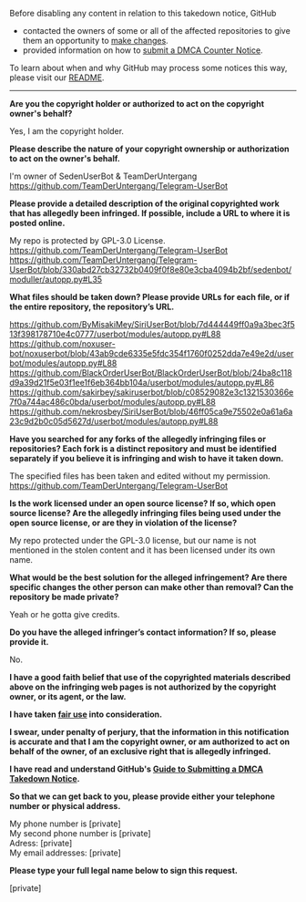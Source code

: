 Before disabling any content in relation to this takedown notice, GitHub
- contacted the owners of some or all of the affected repositories to give them an opportunity to [make changes](https://docs.github.com/en/github/site-policy/dmca-takedown-policy#a-how-does-this-actually-work).
- provided information on how to [submit a DMCA Counter Notice](https://docs.github.com/en/articles/guide-to-submitting-a-dmca-counter-notice).

To learn about when and why GitHub may process some notices this way, please visit our [README](https://github.com/github/dmca/blob/master/README.md).

---

**Are you the copyright holder or authorized to act on the copyright owner's behalf?**

Yes, I am the copyright holder.

**Please describe the nature of your copyright ownership or authorization to act on the owner's behalf.**

I'm owner of SedenUserBot & TeamDerUntergang  
https://github.com/TeamDerUntergang/Telegram-UserBot

**Please provide a detailed description of the original copyrighted work that has allegedly been infringed. If possible, include a URL to where it is posted online.**

My repo is protected by GPL-3.0 License.  
https://github.com/TeamDerUntergang/Telegram-UserBot  
https://github.com/TeamDerUntergang/Telegram-UserBot/blob/330abd27cb32732b0409f0f8e80e3cba4094b2bf/sedenbot/moduller/autopp.py#L35

**What files should be taken down? Please provide URLs for each file, or if the entire repository, the repository’s URL.**

https://github.com/ByMisakiMey/SiriUserBot/blob/7d444449ff0a9a3bec3f513f398178710e4c0777/userbot/modules/autopp.py#L88  
https://github.com/noxuser-bot/noxuserbot/blob/43ab9cde6335e5fdc354f1760f0252dda7e49e2d/userbot/modules/autopp.py#L88  
https://github.com/BlackOrderUserBot/BlackOrderUserBot/blob/24ba8c118d9a39d21f5e03f1ee1f6eb364bb104a/userbot/modules/autopp.py#L86  
https://github.com/sakirbey/sakiruserbot/blob/c08529082e3c1321530366e7f0a744ac486c0bda/userbot/modules/autopp.py#L88  
https://github.com/nekrosbey/SiriUserBot/blob/46ff05ca9e75502e0a61a6a23c9d2b0c05d5627d/userbot/modules/autopp.py#L88

**Have you searched for any forks of the allegedly infringing files or repositories? Each fork is a distinct repository and must be identified separately if you believe it is infringing and wish to have it taken down.**

The specified files has been taken and edited without my permission.  
https://github.com/TeamDerUntergang/Telegram-UserBot

**Is the work licensed under an open source license? If so, which open source license? Are the allegedly infringing files being used under the open source license, or are they in violation of the license?**

My repo protected under the GPL-3.0 license, but our name is not mentioned in the stolen content and it has been licensed under its own name.

**What would be the best solution for the alleged infringement? Are there specific changes the other person can make other than removal? Can the repository be made private?**

Yeah or he gotta give credits.

**Do you have the alleged infringer’s contact information? If so, please provide it.**

No.

**I have a good faith belief that use of the copyrighted materials described above on the infringing web pages is not authorized by the copyright owner, or its agent, or the law.**

**I have taken <a href="https://www.lumendatabase.org/topics/22">fair use</a> into consideration.**

**I swear, under penalty of perjury, that the information in this notification is accurate and that I am the copyright owner, or am authorized to act on behalf of the owner, of an exclusive right that is allegedly infringed.**

**I have read and understand GitHub's <a href="https://docs.github.com/articles/guide-to-submitting-a-dmca-takedown-notice/">Guide to Submitting a DMCA Takedown Notice</a>.**

**So that we can get back to you, please provide either your telephone number or physical address.**

My phone number is [private]  
My second phone number is [private]  
Adress: [private]  
My email addresses: [private]

**Please type your full legal name below to sign this request.**

[private]

